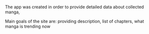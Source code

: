 The app was created in order to provide detailed data about collected manga,

Main goals of the site are: providing description, list of chapters, what manga is trending now
